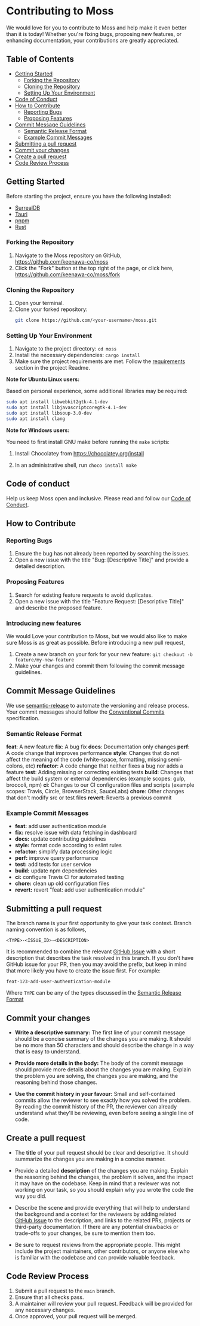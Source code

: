 # Contributing to Moss

We would love for you to contribute to Moss and help make it even better than it is today! Whether you're fixing bugs,
proposing new features, or enhancing documentation, your contributions are greatly appreciated.

## Table of Contents

- [Getting Started](#getting-started)
  - [Forking the Repository](#forking-the-repository)
  - [Cloning the Repository](#cloning-the-repository)
  - [Setting Up Your Environment](#setting-up-your-environment)
- [Code of Conduct](#code-of-conduct)
- [How to Contribute](#how-to-contribute)
  - [Reporting Bugs](#reporting-bugs)
  - [Proposing Features](#proposing-features)
- [Commit Message Guidelines](#commit-message-guidelines)
  - [Semantic Release Format](#semantic-release-format)
  - [Example Commit Messages](#example-commit-messages)
- [Submitting a pull request](#submitting-a-pull-request)
- [Commit your changes](#commit-your-changes)
- [Create a pull request](#create-a-pull-request)
- [Code Review Process](#code-review-process)

## Getting Started

Before starting the project, ensure you have the following installed:

- [SurrealDB](https://surrealdb.com/)
- [Tauri](https://tauri.app/)
- [pnpm](https://pnpm.io/)
- [Rust](https://www.rust-lang.org/)

### Forking the Repository

1. Navigate to the Moss repository on GitHub, <https://github.com/keenawa-co/moss>
2. Click the "Fork" button at the top right of the page, or click here, <https://github.com/keenawa-co/moss/fork>

### Cloning the Repository

1. Open your terminal.
2. Clone your forked repository:
   ```bash
   git clone https://github.com/<your-username>/moss.git
   ```

### Setting Up Your Environment

1. Navigate to the project directory: `cd moss`
2. Install the necessary dependencies: `cargo install`
3. Make sure the project requirements are met. Follow the [requirements](README.md#requirements) section in the project
   Readme.

**Note for Ubuntu Linux users:**

Based on personal experience, some additional libraries may be required:

```sh
sudo apt install libwebkit2gtk-4.1-dev
sudo apt install libjavascriptcoregtk-4.1-dev
sudo apt install libsoup-3.0-dev
sudo apt install clang
```

**Note for Windows users:**

You need to first install GNU make before running the `make` scripts:

1. Install Chocolatey from https://chocolatey.org/install

2. In an administrative shell, run `choco install make`

<!-- ## Nix usage (not ready to be used!)

Before starting the project, ensure you have [NIX](https://nixos.org/download/) installed and enable
the [flakes](https://nixos.wiki/wiki/Flakes) experimental feature.

To do this, add the following line to your Nix configuration file:

- For user-specific settings, edit `~/.config/nix/nix.conf`:

- For system-wide settings, edit `/etc/nix/nix.conf`:

```
experimental-features = nix-command flakes
```

### Installing Dependencies

To install the necessary dependencies for the project, run the following command:

```bash
nix develop
```

This command will set up a development environment with all the required tools and libraries specified in the
`flake.nix` file.

**Note**: You will need to run `nix develop` in every new terminal session before starting development to make the tools
available in that shell. This is because the environment is only active within the current shell session and does not
persist across multiple terminal sessions. -->

## Code of conduct

Help us keep Moss open and inclusive. Please read and follow our [Code of Conduct](/CODE_OF_CONDUCT.md).

## How to Contribute

### Reporting Bugs

1. Ensure the bug has not already been reported by searching the issues.
2. Open a new issue with the title "Bug: [Descriptive Title]" and provide a detailed description.

### Proposing Features

1. Search for existing feature requests to avoid duplicates.
2. Open a new issue with the title "Feature Request: [Descriptive Title]" and describe the proposed feature.

### Introducing new features

We would Love your contribution to Moss, but we would also like to make sure Moss is as great as possible. Before
introducing a new pull request,

1. Create a new branch on your fork for your new feature: `git checkout -b feature/my-new-feature`
2. Make your changes and commit them following the commit message guidelines.

## Commit Message Guidelines

We use [semantic-release](https://github.com/semantic-release/semantic-release) to automate the versioning and release
process. Your commit messages should follow
the [Conventional Commits](https://semantic-release.gitbook.io/semantic-release) specification.

### Semantic Release Format

**feat**: A new feature
**fix**: A bug fix
**docs**: Documentation only changes
**perf**: A code change that improves performance
**style**: Changes that do not affect the meaning of the code (white-space, formatting, missing semi-colons, etc)
**refactor**: A code change that neither fixes a bug nor adds a feature
**test**: Adding missing or correcting existing tests
**build**: Changes that affect the build system or external dependencies (example scopes: gulp, broccoli, npm)
**ci**: Changes to our CI configuration files and scripts (example scopes: Travis, Circle, BrowserStack, SauceLabs)
**chore**: Other changes that don't modify src or test files
**revert**: Reverts a previous commit

### Example Commit Messages

- **feat:** add user authentication module
- **fix:** resolve issue with data fetching in dashboard
- **docs:** update contributing guidelines
- **style:** format code according to eslint rules
- **refactor:** simplify data processing logic
- **perf:** improve query performance
- **test:** add tests for user service
- **build:** update npm dependencies
- **ci:** configure Travis CI for automated testing
- **chore:** clean up old configuration files
- **revert:** revert "feat: add user authentication module"

## Submitting a pull request

The branch name is your first opportunity to give your task context. Branch naming convention is as follows,

`<TYPE>-<ISSUE_ID>-<DESCRIPTION>`

It is recommended to combine the relevant [GitHub Issue](https://github.com/keenawa-co/moss/issues) with a short
description that describes the task resolved in this branch. If you don't have GitHub issue for your PR, then you may
avoid the prefix, but keep in mind that more likely you have to create the issue first. For example:

```
feat-123-add-user-authentication-module
```

Where `TYPE` can be any of the types discussed in the [Semantic Release Format](#semantic-release-format)

## Commit your changes

- **Write a descriptive summary:** The first line of your commit message should be a concise summary of the changes you
  are making. It should be no more than 50 characters and should describe the change in a way that is easy to
  understand.

- **Provide more details in the body:** The body of the commit message should provide more details about the changes you
  are making. Explain the problem you are solving, the changes you are making, and the reasoning behind those changes.

- **Use the commit history in your favour:** Small and self-contained commits allow the reviewer to see exactly how you
  solved the problem. By reading the commit history of the PR, the reviewer can already understand what they'll be
  reviewing, even before seeing a single line of code.

## Create a pull request

- The **title** of your pull request should be clear and descriptive. It should summarize the changes you are making in
  a concise manner.

- Provide a detailed **description** of the changes you are making. Explain the reasoning behind the changes, the
  problem it solves, and the impact it may have on the codebase. Keep in mind that a reviewer was not working on your
  task, so you should explain why you wrote the code the way you did.

- Describe the scene and provide everything that will help to understand the background and a context for the reviewers
  by adding related [GitHub Issue](https://github.com/keenawa-co/moss/issues) to the description, and links to the
  related PRs, projects or third-party documentation. If there are any potential drawbacks or trade-offs to your
  changes, be sure to mention them too.

- Be sure to request reviews from the appropriate people. This might include the project maintainers, other
  contributors, or anyone else who is familiar with the codebase and can provide valuable feedback.

## Code Review Process

1. Submit a pull request to the `main` branch.
2. Ensure that all checks pass.
3. A maintainer will review your pull request. Feedback will be provided for any necessary changes.
4. Once approved, your pull request will be merged.
